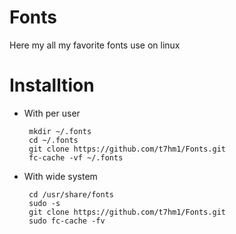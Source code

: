# Fonts
Here my all my favorite fonts use on linux 

# Installtion

*  With per user

		mkdir ~/.fonts
		cd ~/.fonts
		git clone https://github.com/t7hm1/Fonts.git
		fc-cache -vf ~/.fonts
        
*  With wide system

		cd /usr/share/fonts
		sudo -s
		git clone https://github.com/t7hm1/Fonts.git
		sudo fc-cache -fv
